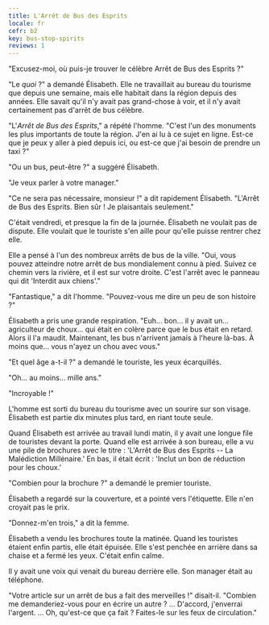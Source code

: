 ```yaml
---
title: L'Arrêt de Bus des Esprits
locale: fr
cefr: b2
key: bus-stop-spirits
reviews: 1
---
```


"Excusez-moi, où puis-je trouver le célèbre Arrêt de Bus des Esprits ?"

"Le *quoi* ?" a demandé Élisabeth. Elle ne travaillait au bureau du tourisme que depuis une semaine, mais elle habitait dans la région depuis des années. Elle savait qu'il n'y avait pas grand-chose à voir, et il n'y avait certainement pas d'arrêt de bus célèbre.

"L'*Arrêt de Bus des Esprits*," a répété l'homme. "C'est l'un des monuments les plus importants de toute la région. J'en ai lu à ce sujet en ligne. Est-ce que je peux y aller à pied depuis ici, ou est-ce que j'ai besoin de prendre un taxi ?"

"Ou un bus, peut-être ?" a suggéré Élisabeth.

"Je veux parler à votre manager."

"Ce ne sera pas nécessaire, monsieur !" a dit rapidement Élisabeth. "L'Arrêt de Bus des Esprits. Bien sûr ! Je plaisantais seulement."

C'était vendredi, et presque la fin de la journée. Élisabeth ne voulait pas de dispute. Elle voulait que le touriste s'en aille pour qu'elle puisse rentrer chez elle.

Elle a pensé à l'un des nombreux arrêts de bus de la ville. "Oui, vous pouvez atteindre notre arrêt de bus mondialement connu à pied. Suivez ce chemin vers la rivière, et il est sur votre droite. C'est l'arrêt avec le panneau qui dit 'Interdit aux chiens'."

"Fantastique," a dit l'homme. "Pouvez-vous me dire un peu de son histoire ?"

Élisabeth a pris une grande respiration. "Euh... bon... il y avait un... agriculteur de choux... qui était en colère parce que le bus était en retard. Alors il l'a maudit. Maintenant, les bus n'arrivent jamais à l'heure là-bas. À moins que... vous n'ayez un chou avec vous."

"Et quel âge a-t-il ?" a demandé le touriste, les yeux écarquillés.

"Oh... au moins... mille ans."

"Incroyable !"

L'homme est sorti du bureau du tourisme avec un sourire sur son visage. Élisabeth est partie dix minutes plus tard, en riant toute seule.

Quand Élisabeth est arrivée au travail lundi matin, il y avait une longue file de touristes devant la porte. Quand elle est arrivée à son bureau, elle a vu une pile de brochures avec le titre : 'L'Arrêt de Bus des Esprits -- La Malédiction Millénaire.' En bas, il était écrit : 'Inclut un bon de réduction pour les choux.'

"Combien pour la brochure ?" a demandé le premier touriste.

Élisabeth a regardé sur la couverture, et a pointé vers l'étiquette. Elle n'en croyait pas le prix.

"Donnez-m'en trois," a dit la femme.

Élisabeth a vendu les brochures toute la matinée. Quand les touristes étaient enfin partis, elle était épuisée. Elle s'est penchée en arrière dans sa chaise et a fermé les yeux. C'était enfin calme.

Il y avait une voix qui venait du bureau derrière elle. Son manager était au téléphone.

"Votre article sur un arrêt de bus a fait des merveilles !" disait-il. "Combien me demanderiez-vous pour en écrire un autre ? ... D'accord, j'enverrai l'argent. ... Oh, qu'est-ce que ça fait ? Faites-le sur les feux de circulation."